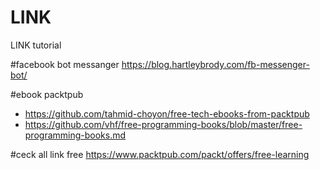 # LINK
LINK tutorial

#facebook bot messanger
https://blog.hartleybrody.com/fb-messenger-bot/

#ebook packtpub
- https://github.com/tahmid-choyon/free-tech-ebooks-from-packtpub
- https://github.com/vhf/free-programming-books/blob/master/free-programming-books.md

#ceck all link free
https://www.packtpub.com/packt/offers/free-learning
